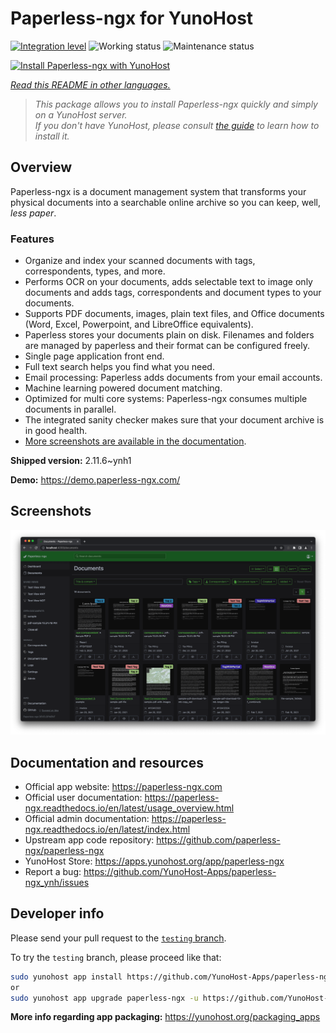 <!--
N.B.: This README was automatically generated by <https://github.com/YunoHost/apps/tree/master/tools/readme_generator>
It shall NOT be edited by hand.
-->

# Paperless-ngx for YunoHost

[![Integration level](https://dash.yunohost.org/integration/paperless-ngx.svg)](https://ci-apps.yunohost.org/ci/apps/paperless-ngx/) ![Working status](https://ci-apps.yunohost.org/ci/badges/paperless-ngx.status.svg) ![Maintenance status](https://ci-apps.yunohost.org/ci/badges/paperless-ngx.maintain.svg)

[![Install Paperless-ngx with YunoHost](https://install-app.yunohost.org/install-with-yunohost.svg)](https://install-app.yunohost.org/?app=paperless-ngx)

*[Read this README in other languages.](./ALL_README.md)*

> *This package allows you to install Paperless-ngx quickly and simply on a YunoHost server.*  
> *If you don't have YunoHost, please consult [the guide](https://yunohost.org/install) to learn how to install it.*

## Overview

Paperless-ngx is a document management system that transforms your physical documents into a searchable online archive so you can keep, well, *less paper*.

### Features

* Organize and index your scanned documents with tags, correspondents, types, and more.
* Performs OCR on your documents, adds selectable text to image only documents and adds tags, correspondents and document types to your documents.
* Supports PDF documents, images, plain text files, and Office documents (Word, Excel, Powerpoint, and LibreOffice equivalents).
* Paperless stores your documents plain on disk. Filenames and folders are managed by paperless and their format can be configured freely.
* Single page application front end.
* Full text search helps you find what you need.
* Email processing: Paperless adds documents from your email accounts.
* Machine learning powered document matching.
* Optimized for multi core systems: Paperless-ngx consumes multiple documents in parallel.
* The integrated sanity checker makes sure that your document archive is in good health.
* [More screenshots are available in the documentation](https://paperless-ngx.readthedocs.io/en/latest/screenshots.html).


**Shipped version:** 2.11.6~ynh1

**Demo:** <https://demo.paperless-ngx.com/>

## Screenshots

![Screenshot of Paperless-ngx](./doc/screenshots/documents-wchrome-dark.png)

## Documentation and resources

- Official app website: <https://paperless-ngx.com>
- Official user documentation: <https://paperless-ngx.readthedocs.io/en/latest/usage_overview.html>
- Official admin documentation: <https://paperless-ngx.readthedocs.io/en/latest/index.html>
- Upstream app code repository: <https://github.com/paperless-ngx/paperless-ngx>
- YunoHost Store: <https://apps.yunohost.org/app/paperless-ngx>
- Report a bug: <https://github.com/YunoHost-Apps/paperless-ngx_ynh/issues>

## Developer info

Please send your pull request to the [`testing` branch](https://github.com/YunoHost-Apps/paperless-ngx_ynh/tree/testing).

To try the `testing` branch, please proceed like that:

```bash
sudo yunohost app install https://github.com/YunoHost-Apps/paperless-ngx_ynh/tree/testing --debug
or
sudo yunohost app upgrade paperless-ngx -u https://github.com/YunoHost-Apps/paperless-ngx_ynh/tree/testing --debug
```

**More info regarding app packaging:** <https://yunohost.org/packaging_apps>
